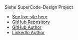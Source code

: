 Siehe SuperCode-Design Project

- [See live site here](https://thomaserdmenger.github.io/superCode-Design-Project)
- [GitHub Repository](https://github.com/thomaserdmenger/superCode-Design-Project)
- [GitHub Author](https://github.com/thomaserdmenger)
- [LinkedIn Author](https://www.linkedin.com/in/thomaserdmenger/)
